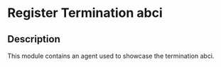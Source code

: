 # Register Termination abci

## Description

This module contains an agent used to showcase the termination abci. 
